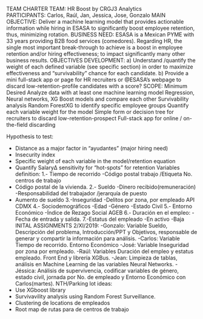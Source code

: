 TEAM CHARTER
TEAM: HR Boost by CRGJ3 Analytics  
PARTICIPANTS: Carlos, Raúl, Jan, Jessica, Jose, Gonzalo
MAIN OBJECTIVE: Deliver a machine learning model that provides actionable information while hiring in ESASA to significantly boost employee retention, thus, minimizing rotation.
BUSINESS NEED: ESASA is a Mexican PYME with 33 years providing B2B food services (comedores). Regarding HR, the single most important break-through to achieve is a boost in employee retention and/or hiring effectiveness; to impact significantly many other business results.
OBJECTIVES DEVELOPMENT:
a)	Understand /quantify the weight of each defined variable (see specific section) in order to maximize effectiveness and “survivability” chance for each candidate.
b)	Provide a mini full-stack app or page for HR recruiters or @ESASA’s webpage to discard low-retention-profile candidates with a score?
SCOPE: 
Minimum	Desired
Analyze data with at least one machine learning model	Regression, Neural networks, XG Boost models and compare each other
Survivability analysis	Random ForestXG to identify specific employee groups
Quantify each variable weight for the model	
Simple form or decision tree for recruiters to discard low-retention-prospect	Full-stack app for online / on-the-field discarding

Hypothesis to test:
-	Distance as a major factor in “ayudantes” (major hiring need)
-	Insecurity index
-	Specific weight of each variable in the model/retention equation
-	Quantify SalaryΔ sensitivity for “hot-spots” for retention
Variables definition: 
1.- Tiempo de recorrido
-Código postal trabajo /Etiqueta No. centros de trabajo
- Código postal de la vivienda.
2.- Sueldo 
-Dinero recibido(remuneración)
-Responsabilidad del trabajador /jerarquía de puesto
- Aumento de sueldo 
3.-Inseguridad
-Delitos por zona, por empleado API CDMX
4.- Sociodemográficos
-Edad
-Género
-Estado Civil
5.- Entorno Económico
-Índice de Rezago Social AGEB
6.- Duración en el empleo:
-Fecha de entrada y salida.
7.-Estatus del empleado
-En activo
-Baja
INITAL ASSIGNMENTS 2/XI/2019:
-Gonzalo: Variable Sueldo, Descripción del problema, Introducción/PPT y Objetivos, responsable de generar y compartir la información para análisis.
-Carlos: Variable Tiempo de recorrido. Entorno Económico
-José: Variable Inseguridad por zona por empleado.
-Raúl: Variables Duración del empleo y estatus empleado. Front End y librería XGBus.
-Jean: Limpieza de tablas, análisis en Machine Learning de las variables Neural Networks.
-Jéssica: Análisis de supervivencia, codificar variables de género, estado civil, jornada por No. de empleado y Entorno Económico con Carlos(martes).
NTH/Parking lot ideas:
-	Use XGboost library
-	Survivavility analysis using Random Forest Surveillance.
-	Clustering de locations de empleados
-	Root map de rutas para de centros de trabajo

